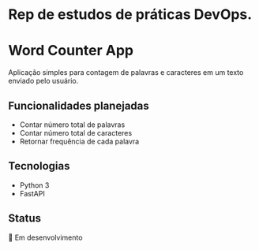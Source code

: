 # Rep de estudos de práticas DevOps.

# Word Counter App

Aplicação simples para contagem de palavras e caracteres em um texto enviado pelo usuário.

## Funcionalidades planejadas

- Contar número total de palavras
- Contar número total de caracteres
- Retornar frequência de cada palavra

## Tecnologias

- Python 3
- FastAPI

## Status

🚧 Em desenvolvimento

